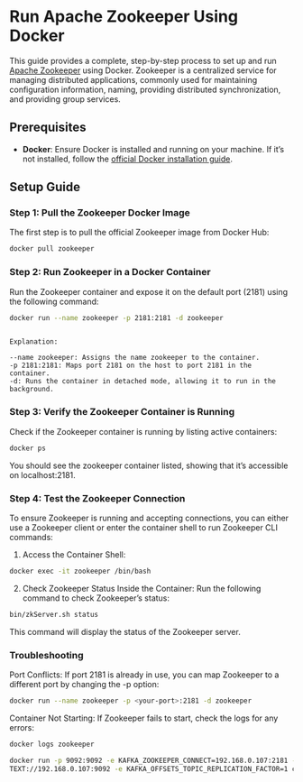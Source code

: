 # Run Apache Zookeeper Using Docker

This guide provides a complete, step-by-step process to set up and run [Apache Zookeeper](https://zookeeper.apache.org/) using Docker. Zookeeper is a centralized service for managing distributed applications, commonly used for maintaining configuration information, naming, providing distributed synchronization, and providing group services.

## Prerequisites

- **Docker**: Ensure Docker is installed and running on your machine. If it’s not installed, follow the [official Docker installation guide](https://docs.docker.com/get-docker/).

## Setup Guide

### Step 1: Pull the Zookeeper Docker Image

The first step is to pull the official Zookeeper image from Docker Hub:

```bash
docker pull zookeeper
```

### Step 2: Run Zookeeper in a Docker Container
Run the Zookeeper container and expose it on the default port (2181) using the following command:
```bash
docker run --name zookeeper -p 2181:2181 -d zookeeper

```

```plaintext

Explanation:

--name zookeeper: Assigns the name zookeeper to the container.
-p 2181:2181: Maps port 2181 on the host to port 2181 in the container.
-d: Runs the container in detached mode, allowing it to run in the background.

```

### Step 3: Verify the Zookeeper Container is Running
Check if the Zookeeper container is running by listing active containers:

```bash
docker ps

```

You should see the zookeeper container listed, showing that it’s accessible on localhost:2181.

### Step 4: Test the Zookeeper Connection
To ensure Zookeeper is running and accepting connections, you can either use a Zookeeper client or enter the container shell to run Zookeeper CLI commands:

1. Access the Container Shell:
```bash
docker exec -it zookeeper /bin/bash
```

2. Check Zookeeper Status Inside the Container: Run the following command to check Zookeeper’s status:

```bash
bin/zkServer.sh status
```

This command will display the status of the Zookeeper server.


### Troubleshooting
Port Conflicts: If port 2181 is already in use, you can map Zookeeper to a different port by changing the -p option:

```bash
docker run --name zookeeper -p <your-port>:2181 -d zookeeper
```
Container Not Starting: If Zookeeper fails to start, check the logs for any errors:

```bash
docker logs zookeeper
```


```bash
docker run -p 9092:9092 -e KAFKA_ZOOKEEPER_CONNECT=192.168.0.107:2181 -e KAFKA_ADVERTISED_LISTENERS=PLAIN
TEXT://192.168.0.107:9092 -e KAFKA_OFFSETS_TOPIC_REPLICATION_FACTOR=1 confluentinc/cp-kafka:latest
```
